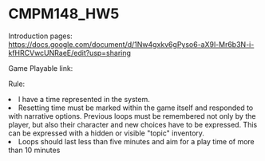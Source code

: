 # CMPM148_HW5

Introduction pages: https://docs.google.com/document/d/1Nw4gxkv6gPyso6-aX9l-Mr6b3N-i-kfHRCVwcUNRaeE/edit?usp=sharing

Game Playable link:

Rule: 
<li>I have a time represented in the system. </li>
<li>Resetting time must be marked within the game itself and responded to with narrative options. Previous loops must be remembered not only by the player, but also their character and new choices have to be expressed. This can be expressed with a hidden or visible "topic" inventory.</li>
<li>Loops should last less than five minutes and aim for a play time of more than 10 minutes</li>
